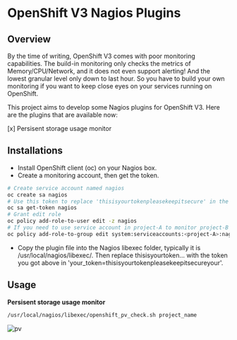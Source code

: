 # OpenShift V3 Nagios Plugins

## Overview

By the time of writing, OpenShift V3 comes with poor monitoring capabilities. The build-in monitoring only checks the metrics of Memory/CPU/Network, and it does not even support alerting! And the lowest granular level only down to last hour. So you have to build your own monitoring if you want to keep close eyes on your services running on OpenShift.  

This project aims to develop some Nagios plugins for OpenShift V3. Here are the plugins that are available now:

[x] Persisent storage usage monitor

## Installations  

- Install OpenShift client (oc) on your Nagios box.   
- Create a monitoring account, then get the token. 
```bash
# Create service account named nagios
oc create sa nagios
# Use this token to replace 'thisisyourtokenpleasekeepitsecure' in the plugin
oc sa get-token nagios
# Grant edit role
oc policy add-role-to-user edit -z nagios
# If you need to use service account in project-A to monitor project-B
oc policy add-role-to-group edit system:serviceaccounts:<project-A>:nagios -n <project-B>
```
- Copy the plugin file into the Nagios libexec folder, typically it is /usr/local/nagios/libexec/. Then replace thisisyourtoken... with the token you got above in 'your_token=thisisyourtokenpleasekeepitsecureyour'.

## Usage
**Persisent storage usage monitor**
```bash
/usr/local/nagios/libexec/openshift_pv_check.sh project_name
```
![pv](files/pv.png)
